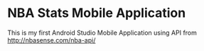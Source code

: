 # NBA Stats Mobile Application
 
This is my first Android Studio Mobile Application using API from http://nbasense.com/nba-api/